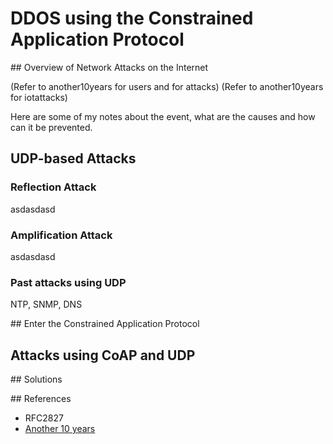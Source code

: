 # DDOS using the Constrained Application Protocol

## Overview of Network Attacks on the Internet

(Refer to another10years for users and for attacks)
(Refer to another10years for iotattacks)


Here are some of my notes about the event, what are the causes and how can it be prevented.

## UDP-based Attacks 

### Reflection Attack

asdasdasd

### Amplification Attack

asdasdasd

### Past attacks using UDP

NTP, SNMP, DNS

## Enter the Constrained Application Protocol

## Attacks using CoAP and UDP

## Solutions


## References

- RFC2827
- [Another 10 years](./another10years.md)
